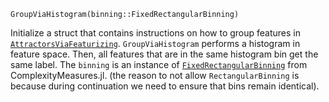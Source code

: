 ```
GroupViaHistogram(binning::FixedRectangularBinning)
```

Initialize a struct that contains instructions on how to group features in [`AttractorsViaFeaturizing`](@ref). `GroupViaHistogram` performs a histogram in feature space. Then, all features that are in the same histogram bin get the same label. The `binning` is an instance of [`FixedRectangularBinning`](@ref) from ComplexityMeasures.jl. (the reason to not allow `RectangularBinning` is because during continuation we need to ensure that bins remain identical).
